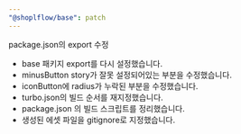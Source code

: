 ```yaml
---
"@shoplflow/base": patch
---
```


package.json의 export 수정
- base 패키지 export를 다시 설정했습니다. 
- minusButton story가 잘못 설정되어있는 부분을 수정했습니다.
- iconButton에 radius가 누락된 부분을 수정했습니다. 
- turbo.json의 빌드 순서를 재지정했습니다.
- package.json 의 빌드 스크립트를 정리했습니다.
- 생성된 에셋 파일을 gitignore로 지정했습니다.
